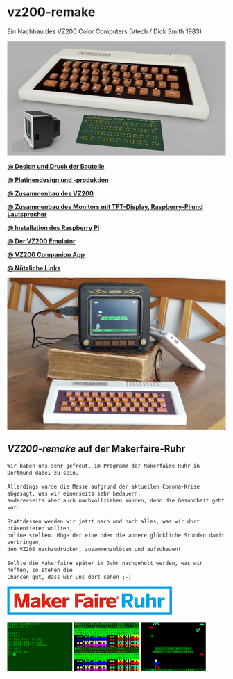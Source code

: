# vz200-remake
Ein Nachbau des VZ200 Color Computers (Vtech / Dick Smith 1983)

![Teaser](images/vz200-teaser.jpg "VZ200 - 70%")

**[@ Design und Druck der Bauteile](01_druck.md)**

**[@ Platinendesign und -produktion](02_platinendesign.md)**

**[@ Zusammenbau des VZ200](03_zusammenbau_vz200.md)**

**[@ Zusammenbau des Monitors mit TFT-Display, Raspberry-Pi und Lautsprecher](04_zusammenbau_monitor.md)**

**[@ Installation des Raspberry Pi](05_installation.md)**

**[@ Der VZ200 Emulator](06_emulator.md)**

**[@ VZ200 Companion App](apps/README.md)**

**[@ Nützliche Links](08_links.md)**

![Prototyp](images/resized/VZ200-komplett-5Zoll-Monitor-TheHunter.jpg "VZ200 - 70%")

## *VZ200-remake* auf der Makerfaire-Ruhr

    Wir haben uns sehr gefreut, im Programm der Makerfaire-Ruhr in Dortmund dabei zu sein.
    
    Allerdings wurde die Messe aufgrund der aktuellen Corona-Krise abgesagt, was wir einerseits sehr bedauern, 
    andererseits aber auch nachvollziehen können, denn die Gesundheit geht vor.

    Stattdessen werden wir jetzt nach und nach alles, was wir dort präsentieren wollten, 
    online stellen. Möge der eine oder die andere glückliche Stunden damit verbringen,
    den VZ200 nachzudrucken, zusammenzulöten und aufzubauen!
    
    Sollte die Makerfaire später im Jahr nachgeholt werden, was wir hoffen, so stehen die
    Chancen gut, dass wir uns dort sehen ;-) 

[![makerfaire-ruhr.com/maker2020](images/makerfaire-ruhr-banner.png)](https://www.makerfaire-ruhr.com/meet-the-makers)

![Screenshot_02](images/screenshot_02.png "Basic Programming")
![Screenshot_03](images/screenshot_03.png "Charset")
![Screenshot_05](images/screenshot_05.png "the hunter - bit by a bat")


